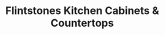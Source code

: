 ---
title: "Flintstones Kitchen Cabinets & Countertops"
url: /tallahassee/flintstones-kitchen-cabinets-und-countertops/
shop: Küchen
---